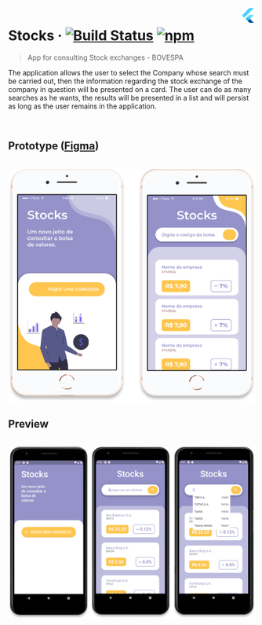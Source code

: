 <img src="..\assets\flutter-logo.png" width="30" alt="logo" align="right">

# Stocks &middot; [![Build Status](https://img.shields.io/travis/npm/npm/latest.svg?style=flat-square)](https://travis-ci.org/npm/npm) [![npm](https://img.shields.io/npm/v/npm.svg?style=flat-square)](https://www.npmjs.com/package/npm)

> App for consulting Stock exchanges - BOVESPA

The application allows the user to select the Company whose search must be carried out, then the information regarding the stock exchange of the company in question will be presented on a card. The user can do as many searches as he wants, the results will be presented in a list and will persist as long as the user remains in the application.

<br>

## **Prototype** ([Figma](https://www.figma.com/file/JUDNuXlKTtZ9VxClA26Ip1/Stocks?node-id=0%3A1))

<br> 
<img src="..\assets\Stocks-figma.png" alt="logo">

## **Preview**

<br> 
<img src="..\assets\Stocks.png" alt="logo">
